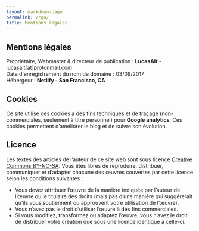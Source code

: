 ```yaml
---
layout: markdown-page
permalink: /cgu/
title: Mentions légales
---
```


## Mentions légales
Propriétaire, Webmaster & directeur de publication : **LucasAlt** - lucasalt[at]protonmail.com<br>
Date d'enregistrement du nom de domaine : 03/09/2017<br>
Hébergeur : **Netlify - San Francisco, CA**

## Cookies

Ce site utilise des cookies a des fins techniques et de traçage (non-commerciales, seulement à titre personnel) pour **Google analytics**. Ces cookies permettent d’améliorer le blog et de suivre son évolution.

## Licence

Les textes des articles de l’auteur de ce site web  sont sous licence [Creative Commons BY-NC-SA](http://creativecommons.org/licenses/by-nc-sa/4.0/). Vous êtes libres de reproduire, distribuer, communiquer et d’adapter chacune des œuvres couvertes par cette licence selon les conditions suivantes :

* Vous devez attribuer l’œuvre de la manière indiquée par l’auteur de l’œuvre ou le titulaire des droits (mais pas d’une manière qui suggérerait qu’ils vous soutiennent ou approuvent votre utilisation de l’œuvre).
* Vous n’avez pas le droit d’utiliser l’œuvre à des fins commerciales.
* Si vous modifiez, transformez ou adaptez l’œuvre, vous n’avez le droit de distribuer votre création que sous une licence identique à celle-ci.
